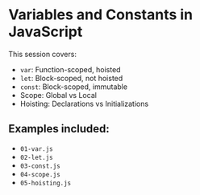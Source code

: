 # Variables and Constants in JavaScript

This session covers:
- `var`: Function-scoped, hoisted
- `let`: Block-scoped, not hoisted
- `const`: Block-scoped, immutable
- Scope: Global vs Local
- Hoisting: Declarations vs Initializations

## Examples included:
- `01-var.js`
- `02-let.js`
- `03-const.js`
- `04-scope.js`
- `05-hoisting.js`
